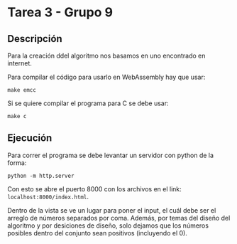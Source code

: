# Tarea 3 - Grupo 9

## Descripción

Para la creación ddel algoritmo  nos basamos en uno encontrado en internet.

Para compilar el código para usarlo en WebAssembly hay que usar:

```
make emcc
```

Si se quiere compilar el programa para C se debe usar:

```
make c
```

## Ejecución

Para correr el programa se debe levantar un servidor con python de la forma:

```
python -m http.server
```

Con esto se abre el puerto 8000 con los archivos en el link: `localhost:8000/index.html`.

Dentro de la vista se ve un lugar para poner el input, el cuál debe ser el arreglo de números separados por coma. Además, por temas del diseño del algoritmo y por desiciones de diseño, solo dejamos que los números posibles dentro del conjunto sean positivos (incluyendo el 0).

